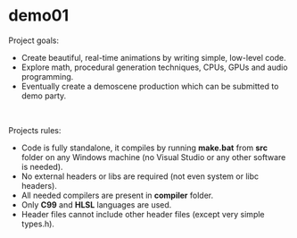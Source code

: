# demo01

Project goals:<br />
* Create beautiful, real-time animations by writing simple, low-level code.
* Explore math, procedural generation techniques, CPUs, GPUs and audio programming.
* Eventually create a demoscene production which can be submitted to demo party.
<br />

Projects rules:<br />
* Code is fully standalone, it compiles by running <b>make.bat</b> from <b>src</b> folder on any Windows machine (no Visual Studio or any other software is needed).
* No external headers or libs are required (not even system or libc headers).
* All needed compilers are present in <b>compiler</b> folder.
* Only <b>C99</b> and <b>HLSL</b> languages are used.
* Header files cannot include other header files (except very simple types.h).
